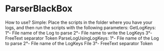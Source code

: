 # ParserBlackBox

How to use?
Simple:
	Place the scripts in the folder where you have your logs, and then run the scripts with the following parameters:
		GetLogKeys:
			1°- File name of the Log to parse
			2°- File name to write the LogKeys
			3°- FreeText separator Token
		ParseLogUsingLogKeys:
			1°- File name of the Log to parse
			2°- File name of the LogKeys File
			3°- FreeText separator Token
